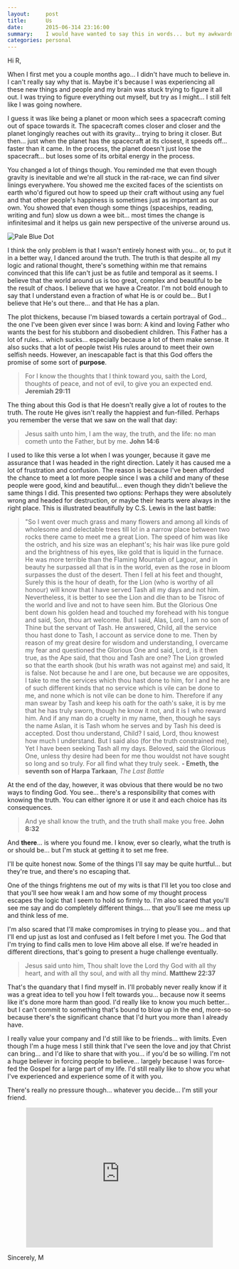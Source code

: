 ```yaml
---
layout:     post
title:      Us
date:       2015-06-314 23:16:00
summary:    I would have wanted to say this in words... but my awkwardness would come in the way.
categories: personal
---
```


Hi R,

When I first met you a couple months ago... I didn't have much to believe in. I can't really say why that is. Maybe it's because I was experiencing all these new things and people and my brain was stuck trying to figure it all out. I was trying to figure everything out myself, but try as I might... I still felt like I was going nowhere.

I guess it was like being a planet or moon which sees a spacecraft coming out of space towards it. The spacecraft comes closer and closer and the planet longingly reaches out with its gravity... trying to bring it closer. But then... just when the planet has the spacecraft at its closest, it speeds off... faster than it came. In the process, the planet doesn't just lose the spacecraft... but loses some of its orbital energy in the process.

You changed a lot of things though. You reminded me that even though gravity is inevitable and we're all stuck in the rat-race, we can find silver linings everywhere. You showed me the excited faces of the scientists on earth who'd figured out how to speed up their craft without using any fuel and that other people's happiness is sometimes just as important as our own. You showed that even though some things (spaceships, reading, writing and fun) slow us down a wee bit... most times the change is infinitesimal and it helps us gain new perspective of the universe around us.

![Pale Blue Dot](http://thepaperwall.com/wallpapers/quotes_worded/big/big_62bae5eb6afe935c02ad85cd39fdbe716c260e03.png)

I think the only problem is that I wasn't entirely honest with you... or, to put it in a better way, I danced around the truth. The truth is that despite all my logic and rational thought, there's something within me that remains convinced that this life can't just be as futile and temporal as it seems. I believe that the world around us is too great, complex and beautiful to be the result of chaos. I believe that we have a Creator. I'm not bold enough to say that I understand even a fraction of what He is or could be... But I believe that He's out there... and that He has a plan.

The plot thickens, because I'm biased towards a certain portrayal of God... the one I've been given ever since I was born: A kind and loving Father who wants the best for his stubborn and disobedient children. This Father has a lot of rules... which sucks... especially because a lot of them make sense. It also sucks that a lot of people twist His rules around to meet their own selfish needs. However, an inescapable fact is that this God offers the promise of some sort of **purpose**.

> For I know the thoughts that I think toward you, saith the Lord, thoughts of peace, and not of evil, to give you an expected end.
> **Jeremiah 29:11**

The thing about this God is that He doesn't really give a lot of routes to the truth. The route He gives isn't really the happiest and fun-filled. Perhaps you remember the verse that we saw on the wall that day:

> Jesus saith unto him, I am the way, the truth, and the life: no man cometh unto the Father, but by me.
> **John 14:6**

I used to like this verse a lot when I was younger, because it gave me assurance that I was headed in the right direction. Lately it has caused me a lot of frustration and confusion. The reason is because I've been afforded the chance to meet a lot more people since I was a child and many of these people were good, kind and beautiful... even though they didn't believe the same things I did. This presented two options: Perhaps they were absolutely wrong and headed for destruction, or maybe their hearts were always in the right place. This is illustrated beautifully by C.S. Lewis in the last battle:

> "So I went over much grass and many flowers and among all kinds of wholesome and delectable trees till lo! in a narrow place between two rocks there came to meet me a great Lion. The speed of him was like the ostrich, and his size was an elephant's; his hair was like pure gold and the brightness of his eyes, like gold that is liquid in the furnace. He was more terrible than the Flaming Mountain of Lagour, and in beauty he surpassed all that is in the world, even as the rose in bloom surpasses the dust of the desert. Then I fell at his feet and thought, Surely this is the hour of death, for the Lion (who is worthy of all honour) will know that I have served Tash all my days and not him. Nevertheless, it is better to see the Lion and die than to be Tisroc of the world and live and not to have seen him. But the Glorious One bent down his golden head and touched my forehead with his tongue and said, Son, thou art welcome. But I said, Alas, Lord, I am no son of Thine but the servant of Tash. He answered, Child, all the service thou hast done to Tash, I account as service done to me. Then by reason of my great desire for wisdom and understanding, I overcame my fear and questioned the Glorious One and said, Lord, is it then true, as the Ape said, that thou and Tash are one? The Lion growled so that the earth shook (but his wrath was not against me) and said, It is false. Not because he and I are one, but because we are opposites, I take to me the services which thou hast done to him, for I and he are of such different kinds that no service which is vile can be done to me, and none which is not vile can be done to him. Therefore if any man swear by Tash and keep his oath for the oath's sake, it is by me that he has truly sworn, though he know it not, and it is I who reward him. And if any man do a cruelty in my name, then, though he says the name Aslan, it is Tash whom he serves and by Tash his deed is accepted. Dost thou understand, Child? I said, Lord, thou knowest how much I understand. But I said also (for the truth constrained me), Yet I have been seeking Tash all my days. Beloved, said the Glorious One, unless thy desire had been for me thou wouldst not have sought so long and so truly. For all find what they truly seek.
> **- Emeth, the seventh son of Harpa Tarkaan**, *The Last Battle*

At the end of the day, however, it was obvious that there would be no two ways to finding God. You see... there's a responsibility that comes with knowing the truth. You can either ignore it or use it and each choice has its consequences.

> And ye shall know the truth, and the truth shall make you free.
> **John 8:32**

And **there**... is where you found me. I know, ever so clearly, what the truth is or should be... but I'm stuck at getting it to set me free.

I'll be quite honest now. Some of the things I'll say may be quite hurtful... but they're true, and there's no escaping that.

One of the things frightens me out of my wits is that I'll let you too close and that you'll see how weak I am and how some of my thought process escapes the logic that I seem to hold so firmly to. I'm also scared that you'll see me say and do completely different things.... that you'll see me mess up and think less of me.

I'm also scared that I'll make compromises in trying to please you... and that I'll end up just as lost and confused as I felt before I met you. The God that I'm trying to find calls men to love Him above all else. If we're headed in different directions, that's going to present a huge challenge eventually.

> Jesus said unto him, Thou shalt love the Lord thy God with all thy heart, and with all thy soul, and with all thy mind.
> **Matthew 22:37**

That's the quandary that I find myself in. I'll probably never really know if it was a great idea to tell you how I felt towards you... because now it seems like it's done more harm than good. I'd really like to know you much better... but I can't commit to something that's bound to blow up in the end, more-so because there's the significant chance that I'd hurt you more than I already have.

I really value your company and I'd still like to be friends... with limits. Even though I'm a huge mess I still think that I've seen the love and joy that Christ can bring... and I'd like to share that with you... if you'd be so willing. I'm not a huge believer in forcing people to believe... largely because I was force-fed the Gospel for a large part of my life. I'd still really like to show you what I've experienced and experience some of it with you.

There's really no pressure though... whatever you decide... I'm still your friend.

<center><iframe width="420" height="315" src="https://www.youtube.com/embed/MbJNlJ5yVUk" frameborder="0" allowfullscreen></iframe></center>

Sincerely,
M
